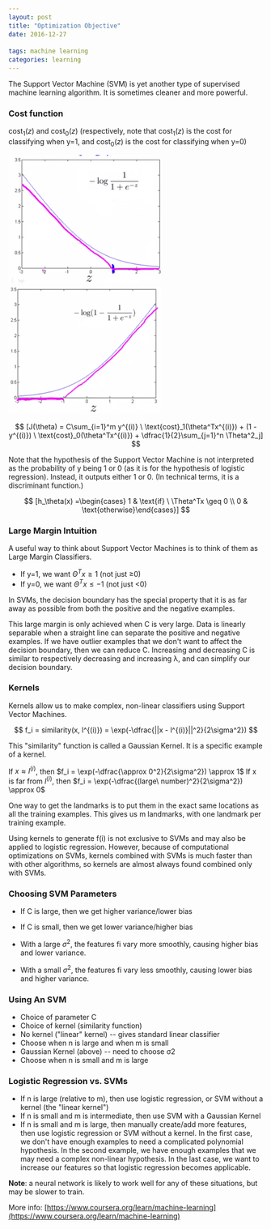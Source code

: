 ```yaml
---
layout: post
title: "Optimization Objective"
date: 2016-12-27

tags: machine learning
categories: learning
---
```

The Support Vector Machine (SVM) is yet another type of supervised machine learning algorithm. It is sometimes cleaner and more powerful.

### Cost function

$\text{cost}_1(z)$ and $\text{cost}_0(z)$ (respectively, note that $\text{cost}_1(z)$ is the cost for classifying when y=1, and $\text{cost}_0(z)$ is the cost for classifying when y=0)

![image](/images/Svm_hing.png)
![image](/images/Svm_hinge_negative_class.png)

$$
[J(\theta) = C\sum_{i=1}^m y^{(i)} \ \text{cost}_1(\theta^Tx^{(i)}) + (1 - y^{(i)}) \ \text{cost}_0(\theta^Tx^{(i)}) + \dfrac{1}{2}\sum_{j=1}^n \Theta^2_j]
$$

Note that the hypothesis of the Support Vector Machine is not interpreted as the probability of y being 1 or 0 (as it is for the hypothesis of logistic regression). Instead, it outputs either 1 or 0. (In technical terms, it is a discriminant function.)

$$
[h_\theta(x) =\begin{cases}    1 & \text{if} \ \Theta^Tx \geq 0 \\    0 & \text{otherwise}\end{cases}]
$$


### Large Margin Intuition

A useful way to think about Support Vector Machines is to think of them as Large Margin Classifiers.

* If y=1, we want $\Theta^Tx \geq 1$ (not just ≥0)
* If y=0, we want $\Theta^Tx \leq -1$ (not just <0)

In SVMs, the decision boundary has the special property that it is as far away as possible from both the positive and the negative examples.

This large margin is only achieved when C is very large. Data is linearly separable when a straight line can separate the positive and negative examples. If we have outlier examples that we don't want to affect the decision boundary, then we can reduce C. Increasing and decreasing C is similar to respectively decreasing and increasing λ, and can simplify our decision boundary.

### Kernels

Kernels allow us to make complex, non-linear classifiers using Support Vector Machines.

$$
f_i = similarity(x, l^{(i)}) = \exp(-\dfrac{||x - l^{(i)}||^2}{2\sigma^2})
$$

This "similarity" function is called a Gaussian Kernel. It is a specific example of a kernel.

If $x \approx l^{(i)}$, then $f_i = \exp(-\dfrac{\approx 0^2}{2\sigma^2}) \approx 1$
If x is far from $l^{(i)}$, then $f_i = \exp(-\dfrac{(large\ number)^2}{2\sigma^2}) \approx 0$

One way to get the landmarks is to put them in the exact same locations as all the training examples. This gives us m landmarks, with one landmark per training example.

Using kernels to generate f(i) is not exclusive to SVMs and may also be applied to logistic regression. However, because of computational optimizations on SVMs, kernels combined with SVMs is much faster than with other algorithms, so kernels are almost always found combined only with SVMs.

### Choosing SVM Parameters

* If C is large, then we get higher variance/lower bias
* If C is small, then we get lower variance/higher bias

* With a large $σ^2$, the features fi vary more smoothly, causing higher bias and lower variance.
* With a small $σ^2$, the features fi vary less smoothly, causing lower bias and higher variance.

### Using An SVM

* Choice of parameter C
* Choice of kernel (similarity function)
* No kernel ("linear" kernel) -- gives standard linear classifier
* Choose when n is large and when m is small
* Gaussian Kernel (above) -- need to choose σ2
* Choose when n is small and m is large

### Logistic Regression vs. SVMs

* If n is large (relative to m), then use logistic regression, or SVM without a kernel (the "linear kernel")
* If n is small and m is intermediate, then use SVM with a Gaussian Kernel
* If n is small and m is large, then manually create/add more features, then use logistic regression or SVM without a kernel.
In the first case, we don't have enough examples to need a complicated polynomial hypothesis. In the second example, we have enough examples that we may need a complex non-linear hypothesis. In the last case, we want to increase our features so that logistic regression becomes applicable.

**Note**: a neural network is likely to work well for any of these situations, but may be slower to train.

More info:
[https://www.coursera.org/learn/machine-learning](https://www.coursera.org/learn/machine-learning)

